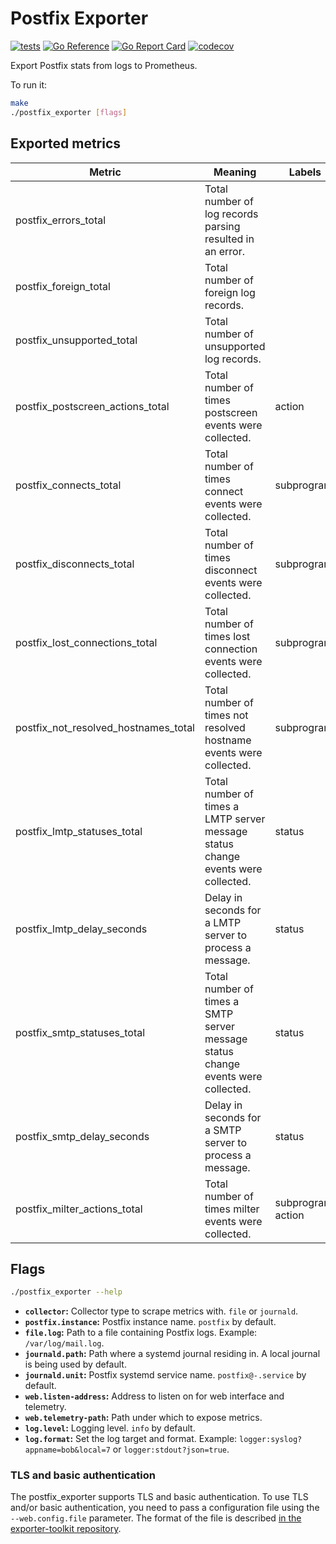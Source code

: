 # Postfix Exporter

[![tests](https://github.com/sergeymakinen/postfix_exporter/workflows/tests/badge.svg)](https://github.com/sergeymakinen/postfix_exporter/actions?query=workflow%3Atests)
[![Go Reference](https://pkg.go.dev/badge/github.com/sergeymakinen/postfix_exporter.svg)](https://pkg.go.dev/github.com/sergeymakinen/postfix_exporter)
[![Go Report Card](https://goreportcard.com/badge/github.com/sergeymakinen/postfix_exporter)](https://goreportcard.com/report/github.com/sergeymakinen/postfix_exporter)
[![codecov](https://codecov.io/gh/sergeymakinen/postfix_exporter/branch/main/graph/badge.svg)](https://codecov.io/gh/sergeymakinen/postfix_exporter)

Export Postfix stats from logs to Prometheus.

To run it:

```bash
make
./postfix_exporter [flags]
```

## Exported metrics

| Metric | Meaning | Labels
| --- | --- | ---
| postfix_errors_total | Total number of log records parsing resulted in an error. |
| postfix_foreign_total | Total number of foreign log records. |
| postfix_unsupported_total | Total number of unsupported log records. |
| postfix_postscreen_actions_total | Total number of times postscreen events were collected. | action
| postfix_connects_total | Total number of times connect events were collected. | subprogram
| postfix_disconnects_total | Total number of times disconnect events were collected. | subprogram
| postfix_lost_connections_total | Total number of times lost connection events were collected. | subprogram
| postfix_not_resolved_hostnames_total | Total number of times not resolved hostname events were collected. | subprogram
| postfix_lmtp_statuses_total | Total number of times a LMTP server message status change events were collected. | status
| postfix_lmtp_delay_seconds | Delay in seconds for a LMTP server to process a message. | status
| postfix_smtp_statuses_total | Total number of times a SMTP server message status change events were collected. | status
| postfix_smtp_delay_seconds | Delay in seconds for a SMTP server to process a message. | status
| postfix_milter_actions_total | Total number of times milter events were collected. | subprogram, action

## Flags

```bash
./postfix_exporter --help
```

* __`collector`:__ Collector type to scrape metrics with. `file` or `journald`.
* __`postfix.instance`:__ Postfix instance name. `postfix` by default.
* __`file.log`:__ Path to a file containing Postfix logs. Example: `/var/log/mail.log`.
* __`journald.path`:__ Path where a systemd journal residing in. A local journal is being used by default.
* __`journald.unit`:__ Postfix systemd service name. `postfix@-.service` by default.
* __`web.listen-address`:__ Address to listen on for web interface and telemetry.
* __`web.telemetry-path`:__ Path under which to expose metrics.
* __`log.level`:__ Logging level. `info` by default.
* __`log.format`:__ Set the log target and format. Example: `logger:syslog?appname=bob&local=7`
  or `logger:stdout?json=true`.

### TLS and basic authentication

The postfix_exporter supports TLS and basic authentication.
To use TLS and/or basic authentication, you need to pass a configuration file
using the `--web.config.file` parameter. The format of the file is described
[in the exporter-toolkit repository](https://github.com/prometheus/exporter-toolkit/blob/master/docs/web-configuration.md).

